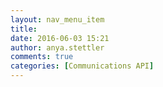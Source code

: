 ```yaml
---
layout: nav_menu_item
title: 
date: 2016-06-03 15:21
author: anya.stettler
comments: true
categories: [Communications API]
---
```

 
